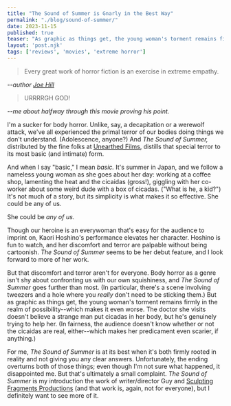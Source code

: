 ```yaml
---
title: "The Sound of Summer is Gnarly in the Best Way"
permalink: "./blog/sound-of-summer/"
date: 2023-11-15
published: true
teaser: "As graphic as things get, the young woman's torment remains firmly in the realm of possibility--which makes it even worse."
layout: 'post.njk'
tags: ['reviews', 'movies', 'extreme horror']
---
```

> Every great work of horror fiction is an exercise in  extreme empathy.

<cite>--author [Joe Hill](https://joenazare.com/2018/11/18/best-lessons-eli-roths-history-of-horror-episodes-1-3/ "Best Lessons: Eli Roth's History of Horror")</cite>

> URRRRGH GOD!

<cite>--me about halfway through this movie proving his point.</cite>

I'm a sucker for body horror. Unlike, say, a decapitation or a werewolf attack, we've all experienced the primal terror of our bodies doing things we don't understand. (Adolescence, anyone?) And *The Sound of Summer,* distributed by the fine folks at [Unearthed Films](https://www.unearthedfilms.com/), distills that special terror to its most basic (and intimate) form.

And when I say "basic," I mean *basic.* It's summer in Japan, and we follow a nameless young woman as she goes about her day: working at a coffee shop, lamenting the heat and the cicaidas (gross!), giggling with her co-worker about some weird dude with a box of cicadas. ("What is he, a kid?") It's not much of a story, but its simplicity is what makes it so effective. She could be any of us.

She could be *any of us.*

Though our heroine is an everywoman that's easy for the audience to imprint on, Kaori Hoshino's performance elevates her character. Hoshino is fun to watch, and her discomfort and terror are palpable without being cartoonish. *The Sound of Summer* seems to be her debut feature, and I look forward to more of her work.

But that discomfort and terror aren't for everyone. Body horror as a genre isn't shy about confronting us with our own squishiness, and *The Sound of Summer* goes further than most. (In particular, there's a scene involving tweezers and a hole where you *really* don't need to be sticking them.) But as graphic as things get, the young woman's torment remains firmly in the realm of possibility--which makes it even worse. The doctor she visits doesn't believe a strange man put cicadas in her body, but he's genuinely trying to help her. (In fairness, the audience doesn't know whether or not the cicaidas are real, either--which makes her predicament even scarier, if anything.)

For me, *The Sound of Summer* is at its best when it's both firmly rooted in reality and not giving you any clear answers. Unfortunately, the ending overturns both of those things; even though I'm not sure what happened, it disappointed me. But that's ultimately a small complaint. *The Sound of Summer* is my introduction the work of writer/director Guy and [Sculpting Fragments Productions](https://sculptingfragments.storenvy.com/?fbclid=IwAR3hS1PtaBKfqsJQg3yzfEMlhUUoOl8OD3cDC_KwSHprnKy_U6VgGTcGBxY) (and that work is, again, not for everyone), but I definitely want to see more of it.




